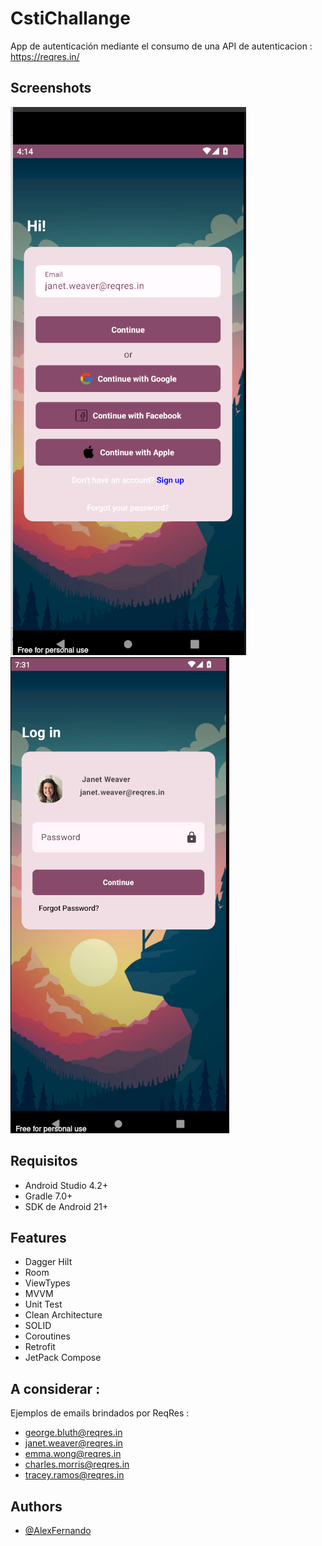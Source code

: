 # CstiChallange 

App de  autenticación mediante el consumo de una API de autenticacion : https://reqres.in/


## Screenshots
![](https://github.com/AlexFernandoOsorio/cstiChallange/blob/main/Screenshot%20from%202024-1.png) ![](https://github.com/AlexFernandoOsorio/cstiChallange/blob/main/Screenshot%20from%202024-2.png)

## Requisitos

- Android Studio 4.2+
- Gradle 7.0+
- SDK de Android 21+

## Features

- Dagger Hilt
- Room
- ViewTypes
- MVVM
- Unit Test
- Clean Architecture
- SOLID
- Coroutines
- Retrofit
- JetPack Compose


## A considerar : 

Ejemplos de emails brindados por ReqRes :
  - george.bluth@reqres.in
  - janet.weaver@reqres.in
  - emma.wong@reqres.in
  - charles.morris@reqres.in
  - tracey.ramos@reqres.in


## Authors

- [@AlexFernando](https://github.com/AlexFernandoOsorio)

